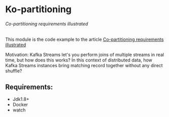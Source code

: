 # Ko-partitioning
###### Co-partitioning requirements illustrated 

This module is the code example to the article [Co-partitioning requirements illustrated](
https://medium.com/xebia-france/kafka-streams-co-partitioning-requirements-illustrated-2033f686b19c)

Motivation: Kafka Streams let's you perform joins of multiple streams in real time, but how does this works?
In this context of distributed data, how Kafka Streams instances bring matching record together 
without any direct shuffle?  


## Requirements:
- Jdk1.8+
- Docker
- watch


